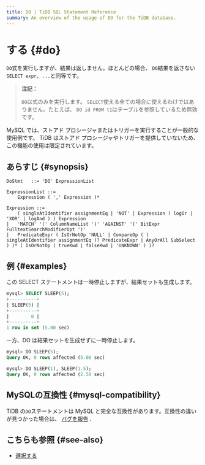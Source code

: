 ```yaml
---
title: DO | TiDB SQL Statement Reference
summary: An overview of the usage of DO for the TiDB database.
---
```


# する {#do}

`DO`式を実行しますが、結果は返しません。ほとんどの場合、 `DO`結果を返さない`SELECT expr, ...`と同等です。

> **注記：**
>
> `DO`は式のみを実行します。 `SELECT`使える全ての場合に使えるわけではありません。たとえば、 `DO id FROM t1`はテーブルを参照しているため無効です。

MySQL では、ストアド プロシージャまたはトリガーを実行することが一般的な使用例です。 TiDB はストアド プロシージャやトリガーを提供していないため、この機能の使用は限定されています。

## あらすじ {#synopsis}

```ebnf+diagram
DoStmt   ::= 'DO' ExpressionList

ExpressionList ::=
    Expression ( ',' Expression )*

Expression ::=
    ( singleAtIdentifier assignmentEq | 'NOT' | Expression ( logOr | 'XOR' | logAnd ) ) Expression
|   'MATCH' '(' ColumnNameList ')' 'AGAINST' '(' BitExpr FulltextSearchModifierOpt ')'
|   PredicateExpr ( IsOrNotOp 'NULL' | CompareOp ( ( singleAtIdentifier assignmentEq )? PredicateExpr | AnyOrAll SubSelect ) )* ( IsOrNotOp ( trueKwd | falseKwd | 'UNKNOWN' ) )?
```

## 例 {#examples}

この SELECT ステートメントは一時停止しますが、結果セットも生成します。

```sql
mysql> SELECT SLEEP(5);
+----------+
| SLEEP(5) |
+----------+
|        0 |
+----------+
1 row in set (5.00 sec)
```

一方、DO は結果セットを生成せずに一時停止します。

```sql
mysql> DO SLEEP(5);
Query OK, 0 rows affected (5.00 sec)

mysql> DO SLEEP(1), SLEEP(1.5);
Query OK, 0 rows affected (2.50 sec)
```

## MySQLの互換性 {#mysql-compatibility}

TiDB の`DO`ステートメントは MySQL と完全な互換性があります。互換性の違いが見つかった場合は、 [バグを報告](https://docs.pingcap.com/tidb/stable/support) .

## こちらも参照 {#see-also}

-   [選択する](/sql-statements/sql-statement-select.md)
